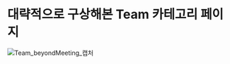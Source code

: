 # 대략적으로 구상해본 Team 카테고리 페이지

![Team_beyondMeeting_캡처](/uploads/8a375f3e1002facff14edad4eaebeffa/Team_beyondMeeting_캡처.png)
